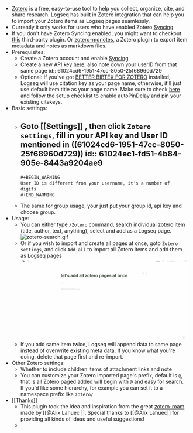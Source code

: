 - [Zotero](https://www.zotero.org/) is a free, easy-to-use tool to help you collect, organize, cite, and share research. Logseq has built in Zotero integration that can help you to import your Zotero items as Logseq pages seamlessly.
- Currently it only works for users who have enabled Zotero [Syncing](https://www.zotero.org/support/sync)
- If you don't have Zotero Syncing enabled, you might want to checkout [this](https://github.com/aljedaxi/logseq-zotero/) third-party plugin. Or [zotero-mdnotes](https://argentinaos.com/zotero-mdnotes/), a Zotero plugin to export item metadata and notes as markdown files.
- Prerequisites:
	- Create a Zotero account and enable [Syncing](https://www.zotero.org/support/sync)
	- Create a new API key [here](https://www.zotero.org/settings/keys), also note down your userID from that same page
	  id:: 61024cd6-1951-47cc-8050-25f68960d729
	- Optional: 
	  If you've got [BETTER BIBTEX FOR ZOTERO](https://retorque.re/zotero-better-bibtex/installation) installed, Logseq will use citation key as your page name, otherwise, it'll just use default item title as your page name.
	  Make sure to check [here](https://alix-lahuec.gitbook.io/zotero-roam/getting-started/prereqs) and follow the setup checklist to enable autoPinDelay and pin your existing citekeys.
- Basic settings:
	- Goto [[Settings]] , then click `Zotero settings`, fill in your API key and User ID mentioned in ((61024cd6-1951-47cc-8050-25f68960d729))
	  id:: 61024ec1-fd51-4b84-905e-8443a9204ae9
		-
		  #+BEGIN_WARNING
		  User ID is different from your username, it's a number of digits
		  #+END_WARNING
	- The same for group usage, your just put your group id, api key and choose group.
- Usage:
	- You can either type `/Zotero` command, search individual zotero item (title, author, text, anything), select and add as a Logseq page.
	  ![zotero-search.gif](../assets/zotero-search_1627554650388_0.gif)
	- Or if you wish to import and create all pages at once, goto `Zotero settings`, and click `Add all` to import all Zotero items and add them as Logseq pages
	  ![zotero-add-all.gif](../assets/zotero-add-all_1627558378327_0.gif)
	- If you add same item twice, Logseq will append data to same page instead of overwrite existing meta data. If you know what you're doing, delete that page first and re-import.
- Other Zotero settings:
	- Whether to include children items of attachment links and note
	- You can customize your Zotero imported page's prefix, default is `@`, that is all Zotero paged added will begin with `@` and easy for search. If you'd like some hierarchy, for example you can set it to a namespace prefix like `zotero/`
- [[Thanks]]
	- This plugin took the idea and inspiration from the great [zotero-roam](https://alix-lahuec.gitbook.io/zotero-roam/) made by [[@Alix Lahuec ]]. Special thanks to [[@Alix Lahuec]] for providing all kinds of ideas and useful suggestions!
	-